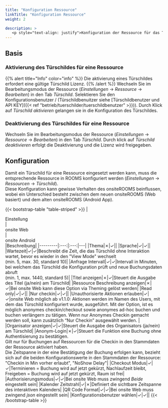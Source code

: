 ```yaml
---
title: "Konfiguration Ressource"
linkTitle: "Konfiguration Ressource"
weight: 2

description: >
   <p style="text-align: justify">Konfiguration der Ressource für das Türschild</p>
---
```


## Basis
### Aktivierung des Türschildes für eine Ressource
{{% alert title="Info" color="info" %}}
Die aktivierung eines Türschildes erfordert eine gültige Türschild Lizenz.
{{% /alert %}}
Wechseln Sie im Bearbeitungsmodus der Ressource (*Einstellungen* &rarr; *Ressource* &rarr; *Bearbeiten*) in den Tab *Türschild*.
Selektieren Sie den Konfigurationsbenutzer / (Türschildbenuitzer siehe [Türschildbenutzer und API KEY]({{< ref "betrieb/tuerschilder/tuerschildbenutzer" >}})). Durch Klick auf *Türschild aktivieren* gelangen sie in die Konfiguration des Türschildes.

### Deaktivierung des Türschildes für eine Ressource
Wechseln Sie im Bearbeitungsmodus der Ressource (*Einstellungen* &rarr; *Ressource* &rarr; *Bearbeiten*) in den Tab *Türschild*.
Durch klick auf *Türschild deaktivieren* erfolgt die Deaktivierung und die Lizenz wird freigegeben.

## Konfiguration

Damit ein Türschild für eine Ressource eingesetzt werden kann, muss die entsprechende Ressource in ROOMS konfiguriert werden (*Einstellungen* &rarr; *Ressourcen* &rarr; *Türschild*).   
Diese Konfiguration kann gewisse Verhalten des onsiteROOMS beinflussen, wobei ein Unterschied besteht zwischen dem neuen onsiteROOMS (Web basiert) und dem alten onsiteROOMS (Android App).   

{{< bootstrap-table "table-striped" >}}
|<div style="width:270px">Einstellung</div>|<div style="width:150px">onsite Web</div>|<div style="width:150px">onsite Android</div>|Beschreibung|
|---------|:---:|:---:|---|
|Thema|&#10007;|&#10003;||
|Sprache|&#10003;|&#10003;||
|Wartezeit|&#10003;|&#10003;|Beschreibt die Zeit, die das Türschild ohne Interaktion wartet, bevor es wieder in den "View Mode" wechselt</br>(min. 5, max. 30, standard 10)|
|Anfrage Intervall|&#10003;|&#10003;|Intervall in Minuten, bei welchem das Türschild die Konfiguration prüft und neue Buchungsdaten abruft</br>(min. 1, max. 1440, standard 5)|
|Titel anzeigen|&#10007;|&#10003;|Steuert die Ausgabe des Titel (ja/nein) am Türschild|
|Ressource Beschreibung anzeigen|&#10007;|&#10003;|Bei onsite Web kann diese Option via Theming gelöst werden|
|Read only|&#10003;|&#10003;||
|Nur checkin|&#10003;|&#10003;||
|Unauthorisierte Aktionen erlauben|&#10003;|&#10003;|onsite Web möglich ab v1.1.0: Aktionen werden im Namen des Users, mit dem das Türschild konfiguriert wurde, ausgeführt.  Mit der Option, ist es möglich anonymes checkin/checkout sowie anonymes ad-hoc buchen und buchen verlängern zu tätigen. Wenn nur Anonymes Checkin gemacht werden soll, kann zusätzlich “Nur Checkin” ausgewählt werden. |
|Organisator anzeigen|&#10003;|&#10003;|Steuert die Ausgabe des Organisators (ja/nein) am Türschild|
|Anonym-Login|&#10007;|&#10003;|Steuert die Funktion eine Buchung ohne Authentisierung zu bestätigen. </br> Gilt nur für Buchungen auf Ressourcen für die Checkin in den Stammdaten der Ressource aktiviert haben. </br> Die Zeitspanne in der eine Bestätigung der Buchung erfolgen kann, bezieht sich auf die beiden Konfigurationswerte in den Stammdaten der Ressource: "Checkin in Min vorher erlaubt", "NoShow Delay"|
|Checkout Modus|&#10003;|&#10003;|Terminieren = Buchung wird auf jetzt gekürzt, Nachlaufzeit bleibt, Freigeben = Buchung wird auf jetzt gekürzt, Raum ist frei| 
|Authorisierungsmodus|&#10003;|&#10003;|Bei onsite Web muss zwingend *Beide* eingestellt sein|
|Kalender Zeitstrahl|&#10003;|&#10007;|Definiert die sichtbare Zeitspanne des interaktiven Kalenders|
|QR Code Format|&#10003;|&#10003;|Bei onsite Web muss zwingend *json* eingestellt sein|
|Konfigurationsbenutzer wählen|&#10003;|&#10003;||
{{< /bootstrap-table >}}
